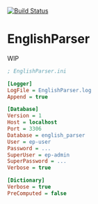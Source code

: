 [![Build Status](https://img.shields.io/travis/Klemek/EnglishParser.svg?style=popout)](https://travis-ci.org/Klemek/EnglishParser)

# EnglishParser

WIP

```ini
; EnglishParser.ini

[Logger]
LogFile = EnglishParser.log
Append = true

[Database]
Version = 1
Host = localhost
Port = 3306
Database = english_parser
User = ep-user
Password = ...
SuperUser = ep-admin
SuperPassword = ...
Verbose = true

[Dictionary]
Verbose = true
PreComputed = false
```
